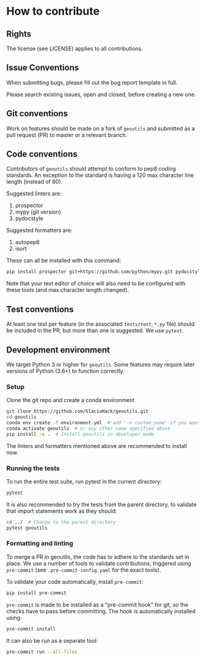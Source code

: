 # How to contribute

## Rights
The license (see LICENSE) applies to all contributions.

## Issue Conventions
When submitting bugs, please fill out the bug report template in full.

Please search existing issues, open and closed, before creating a new one.

## Git conventions
Work on features should be made on a fork of `geoutils` and submitted as a pull request (PR) to master or a relevant branch.

## Code conventions

Contributors of `geoutils` should attempt to conform to pep8 coding standards.
An exception to the standard is having a 120 max character line length (instead of 80).

Suggested linters are:
1. prospector
2. mypy (git version)
3. pydocstyle

Suggested formatters are:
1. autopep8
2. isort

These can all be installed with this command:
```bash
pip install prospector git+https://github.com/python/mypy.git pydocstyle autopep8 isort
```
Note that your text editor of choice will also need to be configured with these tools (and max character length changed).

## Test conventions
At least one test per feature (in the associated `tests/test_*.py` file) should be included in the PR, but more than one is suggested.
We use `pytest`.


## Development environment
We target Python 3 or higher for `geoutils`.
Some features may require later versions of Python (3.6+) to function correctly.

### Setup

Clone the git repo and create a conda environment
```bash
git clone https://github.com/GlacioHack/geoutils.git
cd geoutils
conda env create -f environment.yml  # add '-n custom_name' if you want.
conda activate geoutils  # or any other name specified above
pip install -e .  # Install geoutils in developer mode
```
The linters and formatters mentioned above are recommended to install now.

### Running the tests
To run the entire test suite, run pytest in the current directory:
```bash
pytest
```

It is also recommended to try the tests from the parent directory, to validate that import statements work as they should:
```bash
cd ../  # Change to the parent directory
pytest geoutils
```

### Formatting and linting
To merge a PR in geoutils, the code has to adhere to the standards set in place.
We use a number of tools to validate contributions, triggered using `pre-commit` (see `.pre-commit-config.yaml` for the exact tools).

To validate your code automatically, install `pre-commit`:
```bash
pip install pre-commit
```
`pre-commit` is made to be installed as a "pre-commit hook" for git, so the checks have to pass before committing.
The hook is automatically installed using:
```bash
pre-commit install
```

It can also be run as a separate tool:
```bash
pre-commit run --all-files
```
